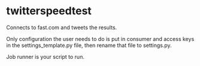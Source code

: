 # twitterspeedtest

Connects to fast.com and tweets the results.

Only configuration the user needs to do is put in consumer and access keys in the settings_template.py file, then rename that file to settings.py.

Job runner is your script to run. 
